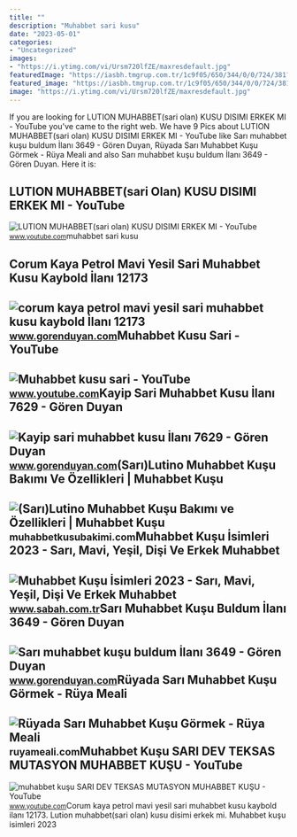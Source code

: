 ```yaml
---
title: ""
description: "Muhabbet sari kusu"
date: "2023-05-01"
categories:
- "Uncategorized"
images:
- "https://i.ytimg.com/vi/Ursm720lfZE/maxresdefault.jpg"
featuredImage: "https://iasbh.tmgrup.com.tr/1c9f05/650/344/0/0/724/381?u=https://isbh.tmgrup.com.tr/sbh/2022/03/14/muhabbet-kusu-isimleri-sari-mavi-yesil-disi-ve-erkek-muhabbet-kusuna-verilecek-isimler-k1-1647266052211.jpg"
featured_image: "https://iasbh.tmgrup.com.tr/1c9f05/650/344/0/0/724/381?u=https://isbh.tmgrup.com.tr/sbh/2022/03/14/muhabbet-kusu-isimleri-sari-mavi-yesil-disi-ve-erkek-muhabbet-kusuna-verilecek-isimler-k1-1647266052211.jpg"
image: "https://i.ytimg.com/vi/Ursm720lfZE/maxresdefault.jpg"
---
```


If you are looking for LUTION MUHABBET(sari olan) KUSU DISIMI ERKEK MI - YouTube you've came to the right web. We have 9 Pics about LUTION MUHABBET(sari olan) KUSU DISIMI ERKEK MI - YouTube like Sarı muhabbet kuşu buldum İlanı 3649 - Gören Duyan, Rüyada Sarı Muhabbet Kuşu Görmek - Rüya Meali and also Sarı muhabbet kuşu buldum İlanı 3649 - Gören Duyan. Here it is:

LUTION MUHABBET(sari Olan) KUSU DISIMI ERKEK MI - YouTube
---------------------------------------------------------

 ![LUTION MUHABBET(sari olan) KUSU DISIMI ERKEK MI - YouTube](https://i.ytimg.com/vi/aV_Pljo8h44/maxresdefault.jpg) <small>www.youtube.com</small>muhabbet sari kusu

Corum Kaya Petrol Mavi Yesil Sari Muhabbet Kusu Kaybold İlanı 12173
-------------------------------------------------------------------

 ![corum kaya petrol mavi yesil sari muhabbet kusu kaybold İlanı 12173](https://www.gorenduyan.com/vendor/img/IMG-20220726-WA0001.jpg) <small>www.gorenduyan.com</small>Muhabbet Kusu Sari - YouTube
----------------------------

 ![Muhabbet kusu sari - YouTube](https://i.ytimg.com/vi/Ursm720lfZE/maxresdefault.jpg) <small>www.youtube.com</small>Kayip Sari Muhabbet Kusu İlanı 7629 - Gören Duyan
-------------------------------------------------

 ![Kayip sari muhabbet kusu İlanı 7629 - Gören Duyan](https://www.gorenduyan.com/vendor/img/4ad2aede6d7b4a260c74c92f96bceade.jpeg) <small>www.gorenduyan.com</small>(Sarı)Lutino Muhabbet Kuşu Bakımı Ve Özellikleri | Muhabbet Kuşu
----------------------------------------------------------------

 ![(Sarı)Lutino Muhabbet Kuşu Bakımı ve Özellikleri | Muhabbet Kuşu](https://muhabbetkusubakimi.com/wp-content/uploads/2021/02/Lutino-Muhabbet-Kusu-1.jpg) <small>muhabbetkusubakimi.com</small>Muhabbet Kuşu İsimleri 2023 - Sarı, Mavi, Yeşil, Dişi Ve Erkek Muhabbet
-----------------------------------------------------------------------

 ![Muhabbet Kuşu İsimleri 2023 - Sarı, Mavi, Yeşil, Dişi Ve Erkek Muhabbet](https://iasbh.tmgrup.com.tr/1c9f05/650/344/0/0/724/381?u=https://isbh.tmgrup.com.tr/sbh/2022/03/14/muhabbet-kusu-isimleri-sari-mavi-yesil-disi-ve-erkek-muhabbet-kusuna-verilecek-isimler-k1-1647266052211.jpg) <small>www.sabah.com.tr</small>Sarı Muhabbet Kuşu Buldum İlanı 3649 - Gören Duyan
--------------------------------------------------

 ![Sarı muhabbet kuşu buldum İlanı 3649 - Gören Duyan](https://www.gorenduyan.com/vendor/img/39231d2c1734bc20ad018e8964ccd40e.jpg) <small>www.gorenduyan.com</small>Rüyada Sarı Muhabbet Kuşu Görmek - Rüya Meali
---------------------------------------------

 ![Rüyada Sarı Muhabbet Kuşu Görmek - Rüya Meali](http://ruyameali.com/wp-content/uploads/2019/06/ruyada-sari-muhabbet-kusu-gormek.jpg) <small>ruyameali.com</small>Muhabbet Kuşu SARI DEV TEKSAS MUTASYON MUHABBET KUŞU - YouTube
--------------------------------------------------------------

 ![muhabbet kuşu SARI DEV TEKSAS MUTASYON MUHABBET KUŞU - YouTube](https://i.ytimg.com/vi/BbBNOEuC1mA/maxresdefault.jpg) <small>www.youtube.com</small>Corum kaya petrol mavi yesil sari muhabbet kusu kaybold i̇lanı 12173. Lution muhabbet(sari olan) kusu disimi erkek mi. Muhabbet kuşu i̇simleri 2023
